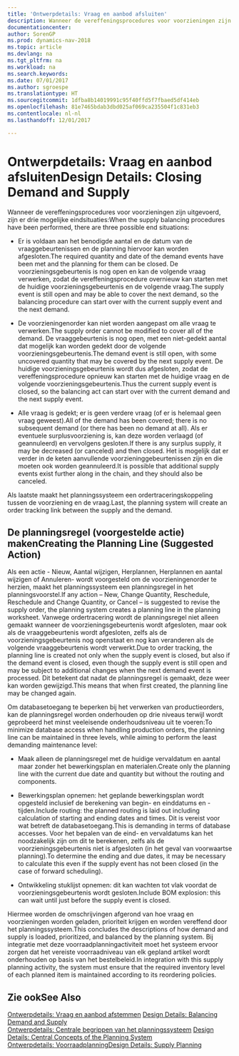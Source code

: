 ```yaml
---
title: 'Ontwerpdetails: Vraag en aanbod afsluiten'
description: Wanneer de vereffeningsprocedures voor voorzieningen zijn uitgevoerd, zijn er drie mogelijke eindsituaties.
documentationcenter: 
author: SorenGP
ms.prod: dynamics-nav-2018
ms.topic: article
ms.devlang: na
ms.tgt_pltfrm: na
ms.workload: na
ms.search.keywords: 
ms.date: 07/01/2017
ms.author: sgroespe
ms.translationtype: HT
ms.sourcegitcommit: 1dfba8b14019991c95f40ffd5f7fbaed5df414eb
ms.openlocfilehash: 81e7465bdab3dbd025af069ca235504f1c831eb3
ms.contentlocale: nl-nl
ms.lasthandoff: 12/01/2017

---
```

# <a name="design-details-closing-demand-and-supply"></a><span data-ttu-id="3ef70-103">Ontwerpdetails: Vraag en aanbod afsluiten</span><span class="sxs-lookup"><span data-stu-id="3ef70-103">Design Details: Closing Demand and Supply</span></span>
<span data-ttu-id="3ef70-104">Wanneer de vereffeningsprocedures voor voorzieningen zijn uitgevoerd, zijn er drie mogelijke eindsituaties:</span><span class="sxs-lookup"><span data-stu-id="3ef70-104">When the supply balancing procedures have been performed, there are three possible end situations:</span></span>  

-   <span data-ttu-id="3ef70-105">Er is voldaan aan het benodigde aantal en de datum van de vraaggebeurtenissen en de planning hiervoor kan worden afgesloten.</span><span class="sxs-lookup"><span data-stu-id="3ef70-105">The required quantity and date of the demand events have been met and the planning for them can be closed.</span></span> <span data-ttu-id="3ef70-106">De voorzieningsgebeurtenis is nog open en kan de volgende vraag verwerken, zodat de vereffeningsprocedure overnieuw kan starten met de huidige voorzieningsgebeurtenis en de volgende vraag.</span><span class="sxs-lookup"><span data-stu-id="3ef70-106">The supply event is still open and may be able to cover the next demand, so the balancing procedure can start over with the current supply event and the next demand.</span></span>  

-   <span data-ttu-id="3ef70-107">De voorzieningenorder kan niet worden aangepast om alle vraag te verwerken.</span><span class="sxs-lookup"><span data-stu-id="3ef70-107">The supply order cannot be modified to cover all of the demand.</span></span> <span data-ttu-id="3ef70-108">De vraaggebeurtenis is nog open, met een niet-gedekt aantal dat mogelijk kan worden gedekt door de volgende voorzieningsgebeurtenis.</span><span class="sxs-lookup"><span data-stu-id="3ef70-108">The demand event is still open, with some uncovered quantity that may be covered by the next supply event.</span></span> <span data-ttu-id="3ef70-109">De huidige voorzieningsgebeurtenis wordt dus afgesloten, zodat de vereffeningsprocedure opnieuw kan starten met de huidige vraag en de volgende voorzieningsgebeurtenis.</span><span class="sxs-lookup"><span data-stu-id="3ef70-109">Thus the current supply event is closed, so the balancing act can start over with the current demand and the next supply event.</span></span>  

-   <span data-ttu-id="3ef70-110">Alle vraag is gedekt; er is geen verdere vraag (of er is helemaal geen vraag geweest).</span><span class="sxs-lookup"><span data-stu-id="3ef70-110">All of the demand has been covered; there is no subsequent demand (or there has been no demand at all).</span></span> <span data-ttu-id="3ef70-111">Als er eventuele surplusvoorziening is, kan deze worden verlaagd (of geannuleerd) en vervolgens gesloten.</span><span class="sxs-lookup"><span data-stu-id="3ef70-111">If there is any surplus supply, it may be decreased (or canceled) and then closed.</span></span> <span data-ttu-id="3ef70-112">Het is mogelijk dat er verder in de keten aanvullende voorzieninggebeurtenissen zijn en die moeten ook worden geannuleerd.</span><span class="sxs-lookup"><span data-stu-id="3ef70-112">It is possible that additional supply events exist further along in the chain, and they should also be canceled.</span></span>  

 <span data-ttu-id="3ef70-113">Als laatste maakt het planningssysteem een ordertraceringskoppeling tussen de voorziening en de vraag.</span><span class="sxs-lookup"><span data-stu-id="3ef70-113">Last, the planning system will create an order tracking link between the supply and the demand.</span></span>  

## <a name="creating-the-planning-line-suggested-action"></a><span data-ttu-id="3ef70-114">De planningsregel (voorgestelde actie) maken</span><span class="sxs-lookup"><span data-stu-id="3ef70-114">Creating the Planning Line (Suggested Action)</span></span>  
 <span data-ttu-id="3ef70-115">Als een actie - Nieuw, Aantal wijzigen, Herplannen, Herplannen en aantal wijzigen of Annuleren- wordt voorgesteld om de voorzieningenorder te herzien, maakt het planningssysteem een planningsregel in het planningsvoorstel.</span><span class="sxs-lookup"><span data-stu-id="3ef70-115">If any action – New, Change Quantity, Reschedule, Reschedule and Change Quantity, or Cancel – is suggested to revise the supply order, the planning system creates a planning line in the planning worksheet.</span></span> <span data-ttu-id="3ef70-116">Vanwege ordertracering wordt de planningsregel niet alleen gemaakt wanneer de voorzieningsgebeurtenis wordt afgesloten, maar ook als de vraaggebeurtenis wordt afgesloten, zelfs als de voorzieningsgebeurtenis nog openstaat en nog kan veranderen als de volgende vraaggebeurtenis wordt verwerkt.</span><span class="sxs-lookup"><span data-stu-id="3ef70-116">Due to order tracking, the planning line is created not only when the supply event is closed, but also if the demand event is closed, even though the supply event is still open and may be subject to additional changes when the next demand event is processed.</span></span> <span data-ttu-id="3ef70-117">Dit betekent dat nadat de planningsregel is gemaakt, deze weer kan worden gewijzigd.</span><span class="sxs-lookup"><span data-stu-id="3ef70-117">This means that when first created, the planning line may be changed again.</span></span>  

 <span data-ttu-id="3ef70-118">Om databasetoegang te beperken bij het verwerken van productieorders, kan de planningsregel worden onderhouden op drie niveaus terwijl wordt geprobeerd het minst veeleisende onderhoudsniveau uit te voeren:</span><span class="sxs-lookup"><span data-stu-id="3ef70-118">To minimize database access when handling production orders, the planning line can be maintained in three levels, while aiming to perform the least demanding maintenance level:</span></span>  

-   <span data-ttu-id="3ef70-119">Maak alleen de planningsregel met de huidige vervaldatum en aantal maar zonder het bewerkingsplan en materialen.</span><span class="sxs-lookup"><span data-stu-id="3ef70-119">Create only the planning line with the current due date and quantity but without the routing and components.</span></span>  

-   <span data-ttu-id="3ef70-120">Bewerkingsplan opnemen: het geplande bewerkingsplan wordt opgesteld inclusief de berekening van begin- en einddatums en -tijden.</span><span class="sxs-lookup"><span data-stu-id="3ef70-120">Include routing: the planned routing is laid out including calculation of starting and ending dates and times.</span></span> <span data-ttu-id="3ef70-121">Dit is vereist voor wat betreft de databasetoegang.</span><span class="sxs-lookup"><span data-stu-id="3ef70-121">This is demanding in terms of database accesses.</span></span> <span data-ttu-id="3ef70-122">Voor het bepalen van de eind- en vervaldatums kan het noodzakelijk zijn om dit te berekenen, zelfs als de voorzieningsgebeurtenis niet is afgesloten (in het geval van voorwaartse planning).</span><span class="sxs-lookup"><span data-stu-id="3ef70-122">To determine the ending and due dates, it may be necessary to calculate this even if the supply event has not been closed (in the case of forward scheduling).</span></span>  

-   <span data-ttu-id="3ef70-123">Ontwikkeling stuklijst opnemen: dit kan wachten tot vlak voordat de voorzieningsgebeurtenis wordt gesloten.</span><span class="sxs-lookup"><span data-stu-id="3ef70-123">Include BOM explosion: this can wait until just before the supply event is closed.</span></span>  

 <span data-ttu-id="3ef70-124">Hiermee worden de omschrijvingen afgerond van hoe vraag en voorzieningen worden geladen, prioriteit krijgen en worden vereffend door het planningssysteem.</span><span class="sxs-lookup"><span data-stu-id="3ef70-124">This concludes the descriptions of how demand and supply is loaded, prioritized, and balanced by the planning system.</span></span> <span data-ttu-id="3ef70-125">Bij integratie met deze voorraadplanningactiviteit moet het systeem ervoor zorgen dat het vereiste voorraadniveau van elk gepland artikel wordt onderhouden op basis van het bestelbeleid.</span><span class="sxs-lookup"><span data-stu-id="3ef70-125">In integration with this supply planning activity, the system must ensure that the required inventory level of each planned item is maintained according to its reordering policies.</span></span>  

## <a name="see-also"></a><span data-ttu-id="3ef70-126">Zie ook</span><span class="sxs-lookup"><span data-stu-id="3ef70-126">See Also</span></span>  
 <span data-ttu-id="3ef70-127">[Ontwerpdetails: Vraag en aanbod afstemmen](design-details-balancing-demand-and-supply.md) </span><span class="sxs-lookup"><span data-stu-id="3ef70-127">[Design Details: Balancing Demand and Supply](design-details-balancing-demand-and-supply.md) </span></span>  
 <span data-ttu-id="3ef70-128">[Ontwerpdetails: Centrale begrippen van het planningssysteem](design-details-central-concepts-of-the-planning-system.md) </span><span class="sxs-lookup"><span data-stu-id="3ef70-128">[Design Details: Central Concepts of the Planning System](design-details-central-concepts-of-the-planning-system.md) </span></span>  
 [<span data-ttu-id="3ef70-129">Ontwerpdetails: Voorraadplanning</span><span class="sxs-lookup"><span data-stu-id="3ef70-129">Design Details: Supply Planning</span></span>](design-details-supply-planning.md)

